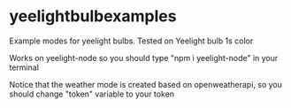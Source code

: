 # yeelightbulbexamples
Example modes for yeelight bulbs. Tested on Yeelight bulb 1s color

Works on yeelight-node so you should type "npm i yeelight-node" in your terminal

Notice that the weather mode is created based on openweatherapi, so you should change "token" variable to your token
